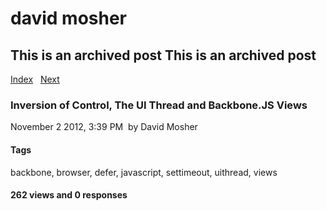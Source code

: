 # david mosher

## This is an archived post This is an archived post

[Index](../../../index.html)  
[Next](../../../posts/2012/09/understanding-view-zombie-events-in-backbonej.html)

### Inversion of Control, The UI Thread and Backbone.JS Views

November 2 2012, 3:39 PM  by David Mosher

#### Tags

backbone, browser, defer, javascript, settimeout, uithread, views

#### 262 views and 0 responses

